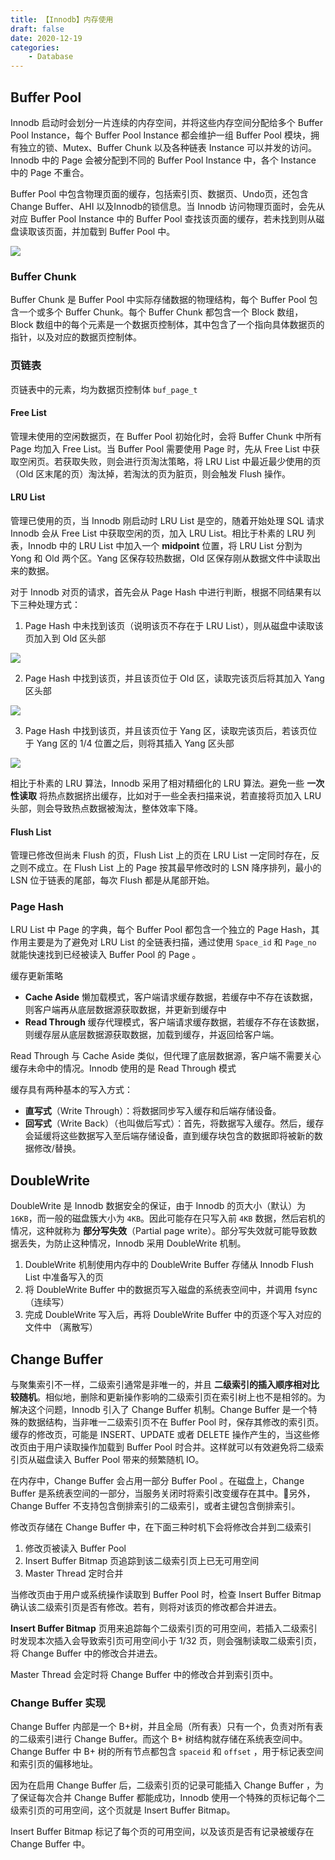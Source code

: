 ```yaml
---
title: 【Innodb】内存使用
draft: false
date: 2020-12-19
categories: 
    - Database
---
```



## Buffer Pool

Innodb 启动时会划分一片连续的内存空间，并将这些内存空间分配给多个 Buffer Pool Instance，每个 Buffer Pool Instance 都会维护一组 Buffer Pool 模块，拥有独立的锁、Mutex、Buffer Chunk 以及各种链表 Instance 可以并发的访问。Innodb 中的 Page 会被分配到不同的 Buffer Pool Instance 中，各个 Instance 中的 Page 不重合。

Buffer Pool 中包含物理页面的缓存，包括索引页、数据页、Undo页，还包含 Change Buffer、AHI 以及Innodb的锁信息。当 Innodb 访问物理页面时，会先从对应 Buffer Pool Instance 中的 Buffer Pool 查找该页面的缓存，若未找到则从磁盘读取该页面，并加载到 Buffer Pool 中。


![](assists/buffer_pool_instance.png)


### Buffer Chunk

Buffer Chunk 是 Buffer Pool 中实际存储数据的物理结构，每个 Buffer Pool 包含一个或多个 Buffer Chunk。每个 Buffer Chunk 都包含一个 Block 数组，Block 数组中的每个元素是一个数据页控制体，其中包含了一个指向具体数据页的指针，以及对应的数据页控制体。


### 页链表

页链表中的元素，均为数据页控制体 `buf_page_t`


#### Free List

管理未使用的空闲数据页，在 Buffer Pool 初始化时，会将 Buffer Chunk 中所有 Page 均加入 Free List。当 Buffer Pool 需要使用 Page 时，先从 Free List 中获取空闲页。若获取失败，则会进行页淘汰策略，将 LRU List 中最近最少使用的页（Old 区末尾的页）淘汰掉，若淘汰的页为脏页，则会触发 Flush 操作。


#### LRU List

管理已使用的页，当 Innodb 刚启动时 LRU List 是空的，随着开始处理 SQL 请求 Innodb 会从 Free List 中获取空闲的页，加入 LRU List。相比于朴素的 LRU 列表，Innodb 中的 LRU List 中加入一个 **midpoint** 位置，将 LRU List 分割为 Yong 和 Old 两个区。Yang 区保存较热数据，Old 区保存刚从数据文件中读取出来的数据。

对于 Innodb 对页的请求，首先会从 Page Hash 中进行判断，根据不同结果有以下三种处理方式：

1. Page Hash 中未找到该页（说明该页不存在于 LRU List），则从磁盘中读取该页加入到 Old 区头部

![](assists/free_list_not_empty_page_hash_miss.png)


2. Page Hash 中找到该页，并且该页位于 Old 区，读取完该页后将其加入 Yang 区头部

![](assists/page_hash_hint_in_old.png)


3. Page Hash 中找到该页，并且该页位于 Yang 区，读取完该页后，若该页位于 Yang 区的 1/4 位置之后，则将其插入 Yang 区头部

![](assists/page_hash_hint_in_yang.png)


相比于朴素的 LRU 算法，Innodb 采用了相对精细化的 LRU 算法。避免一些 **一次性读取** 将热点数据挤出缓存，比如对于一些全表扫描来说，若直接将页加入 LRU 头部，则会导致热点数据被淘汰，整体效率下降。


#### Flush List

管理已修改但尚未 Flush 的页，Flush List 上的页在 LRU List 一定同时存在，反之则不成立。在 Flush List 上的 Page 按其最早修改时的 LSN 降序排列，最小的 LSN 位于链表的尾部，每次 Flush 都是从尾部开始。


### Page Hash

LRU List 中 Page 的字典，每个 Buffer Pool 都包含一个独立的 Page Hash，其作用主要是为了避免对 LRU List 的全链表扫描，通过使用 `Space_id` 和 `Page_no` 就能快速找到已经被读入 Buffer Pool 的 Page 。


缓存更新策略

- **Cache Aside** 懒加载模式，客户端请求缓存数据，若缓存中不存在该数据，则客户端再从底层数据源获取数据，并更新到缓存中
- **Read Through** 缓存代理模式，客户端请求缓存数据，若缓存不存在该数据，则缓存层从底层数据源获取数据，加载到缓存，并返回给客户端。

Read Through 与 Cache Aside 类似，但代理了底层数据源，客户端不需要关心缓存未命中的情况。Innodb 使用的是 Read Through 模式


缓存具有两种基本的写入方式：

- **直写式**（Write Through）：将数据同步写入缓存和后端存储设备。
- **回写式**（Write Back）（也叫做后写式）：首先，将数据写入缓存。然后，缓存会延缓将这些数据写入至后端存储设备，直到缓存块包含的数据即将被新的数据修改/替换。


## DoubleWrite


DoubleWrite 是 Innodb 数据安全的保证，由于 Innodb 的页大小（默认）为 `16KB`，而一般的磁盘簇大小为 `4KB`。因此可能存在只写入前 `4KB` 数据，然后宕机的情况，这种就称为 **部分写失效**（Partial page write）。部分写失效就可能导致数据丢失，为防止这种情况，Innodb 采用 DoubleWrite 机制。

1. DoubleWrite 机制使用内存中的 DoubleWrite Buffer 存储从 Innodb Flush List 中准备写入的页
2. 将 DoubleWrite Buffer 中的数据页写入磁盘的系统表空间中，并调用 fsync （连续写）
3. 完成 DoubleWrite 写入后，再将 DoubleWrite Buffer 中的页逐个写入对应的文件中 （离散写）


## Change Buffer

与聚集索引不一样，二级索引通常是非唯一的，并且 **二级索引的插入顺序相对比较随机**。相似地，删除和更新操作影响的二级索引页在索引树上也不是相邻的。为解决这个问题，Innodb 引入了 Change Buffer 机制。Change Buffer 是一个特殊的数据结构，当非唯一二级索引页不在 Buffer Pool 时，保存其修改的索引页。缓存的修改页，可能是 INSERT、UPDATE 或者 DELETE 操作产生的，当这些修改页由于用户读取操作加载到 Buffer Pool 时合并。这样就可以有效避免将二级索引页从磁盘读入 Buffer Pool 带来的频繁随机 IO。

在内存中，Change Buffer 会占用一部分 Buffer Pool 。在磁盘上，Change Buffer 是系统表空间的一部分，当服务关闭时将索引改变缓存在其中。另外，Change Buffer 不支持包含倒排索引的二级索引，或者主键包含倒排索引。


修改页存储在 Change Buffer 中，在下面三种时机下会将修改合并到二级索引

1. 修改页被读入 Buffer Pool
2. Insert Buffer Bitmap 页追踪到该二级索引页上已无可用空间
3. Master Thread 定时合并


当修改页由于用户或系统操作读取到 Buffer Pool 时，检查 Insert Buffer Bitmap 确认该二级索引页是否有修改。若有，则将对该页的修改都合并进去。


**Insert Buffer Bitmap** 页用来追踪每个二级索引页的可用空间，若插入二级索引时发现本次插入会导致索引页可用空间小于 1/32 页，则会强制读取二级索引页，将 Change Buffer 中的修改合并进去。


Master Thread 会定时将 Change Buffer 中的修改合并到索引页中。



### Change Buffer 实现


Change Buffer 内部是一个 B+树，并且全局（所有表）只有一个，负责对所有表的二级索引进行 Change Buffer。而这个 B+ 树结构就存储在系统表空间中。 Change Buffer 中 B+ 树的所有节点都包含 `spaceid` 和 `offset` ，用于标记表空间和索引页的偏移地址。

因为在启用 Change Buffer 后，二级索引页的记录可能插入 Change Buffer ，为了保证每次合并 Change Buffer 都能成功，Innodb 使用一个特殊的页标记每个二级索引页的可用空间，这个页就是 Insert Buffer Bitmap。

Insert Buffer Bitmap 标记了每个页的可用空间，以及该页是否有记录被缓存在 Change Buffer 中。
